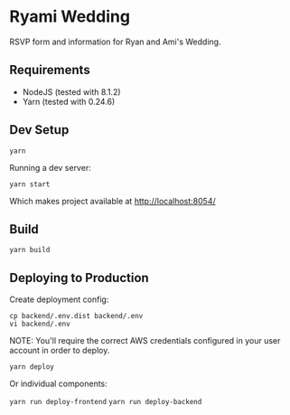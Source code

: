 # Ryami Wedding

RSVP form and information for Ryan and Ami's Wedding.


## Requirements

 - NodeJS (tested with 8.1.2)
 - Yarn (tested with 0.24.6)


## Dev Setup

`yarn`

Running a dev server:

`yarn start`

Which makes project available at [http://localhost:8054/](http://localhost:8054/)


## Build

`yarn build`


## Deploying to Production

Create deployment config:

```
cp backend/.env.dist backend/.env
vi backend/.env
```

NOTE: You'll require the correct AWS credentials configured in your user account in order to deploy.

`yarn deploy`

Or individual components:

`yarn run deploy-frontend`
`yarn run deploy-backend`
